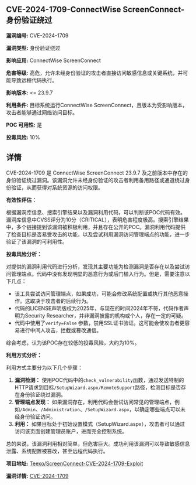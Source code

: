 ## CVE-2024-1709-ConnectWise ScreenConnect-身份验证绕过

**漏洞编号:** CVE-2024-1709

**漏洞类型:** 身份验证绕过

**影响应用:** ConnectWise ScreenConnect

**危害等级:** 高危，允许未经身份验证的攻击者直接访问敏感信息或关键系统，并可能导致远程代码执行。

**影响版本:** <= 23.9.7

**利用条件:** 目标系统运行ConnectWise ScreenConnect，且版本为受影响版本，攻击者能够通过网络访问目标。

**POC 可用性:** 是

**投毒风险:** 10%

## 详情

CVE-2024-1709 是 ConnectWise ScreenConnect 23.9.7 及之前版本中存在的身份验证绕过漏洞。该漏洞允许未经身份验证的攻击者利用备用路径或通道绕过身份验证，从而获得对系统资源的访问权限。

**有效性评估：**

根据漏洞库信息、搜索引擎结果以及漏洞利用代码，可以判断该POC代码有效。漏洞库信息中CVSS评分为10分（CRITICAL），表明危害程度极高。搜索引擎结果中，多个链接提到该漏洞被积极利用，并且存在公开的POC。漏洞利用代码提供了检查目标是否易受攻击的功能，以及尝试利用漏洞访问管理端点的功能，进一步验证了该漏洞的可利用性。

**投毒风险分析：**

对提供的漏洞利用代码进行分析，发现其主要功能为检测漏洞是否存在以及尝试访问管理端点。代码中没有发现明显的恶意行为或后门植入行为。但是，需要注意以下几点：

*   该工具尝试访问管理端点，如果成功，可能会修改系统配置或执行其他恶意操作。这取决于攻击者的后续行为。
*   代码的LICENSE声明版权为2025年，与现在的时间2024年不符，代码作者声明为Security Researcher，并非漏洞披露的机构或个人，存在一定的可疑。
*   代码中使用了`verify=False` 参数，禁用SSL证书验证。这可能会使攻击者更容易进行中间人攻击，拦截或篡改通信。

综合考虑，认为该POC存在较低的投毒风险，大约为10%。

**利用方式分析：**

利用方式主要分为以下几个步骤：

1.  **漏洞检测：** 使用POC代码中的`check_vulnerability`函数，通过发送特制的HTTP请求到目标`/SetupWizard.aspx/RemoteSupport`路径，检测目标是否存在身份验证绕过漏洞。
2.  **管理端点发现：** 如果漏洞存在，利用代码会尝试访问常见的管理端点，例如`/Admin`、`/Administration`、`/SetupWizard.aspx`，以确定哪些端点可以未经身份验证访问。
3.  **利用：** 如果目标处于初始设置模式（SetupWizard.aspx），攻击者可以通过访问该页面创建管理员账户，进而完全控制系统。

总的来说，该漏洞利用相对简单，但危害巨大。成功利用该漏洞可以导致敏感信息泄露、系统配置被篡改，甚至远程代码执行。

**项目地址:** [Teexo/ScreenConnect-CVE-2024-1709-Exploit](https://github.com/Teexo/ScreenConnect-CVE-2024-1709-Exploit)

**漏洞详情:** [CVE-2024-1709](https://nvd.nist.gov/vuln/detail/CVE-2024-1709)